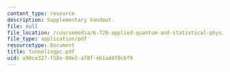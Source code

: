 ```yaml
---
content_type: resource
description: Supplementary handout.
file: null
file_location: /coursemedia/6-728-applied-quantum-and-statistical-physics-fall-2006/a90ce327f58e00e2a78feb1ad4f0c6f9_tunnelingpc.pdf
file_type: application/pdf
resourcetype: Document
title: tunnelingpc.pdf
uid: a90ce327-f58e-00e2-a78f-eb1ad4f0c6f9
---
```

